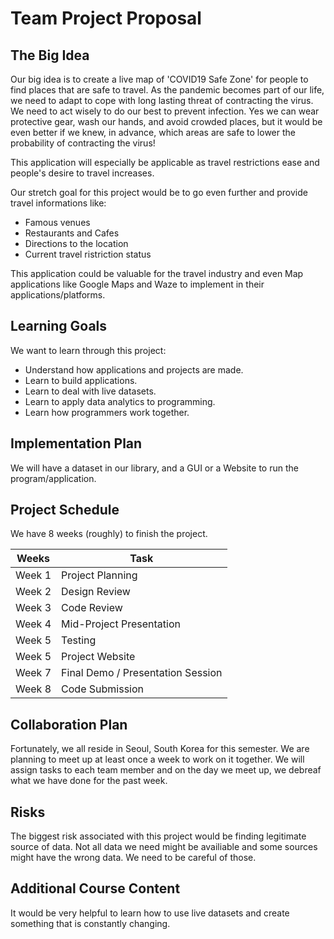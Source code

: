 # Team Project Proposal

## The Big Idea

Our big idea is to create a live map of 'COVID19 Safe Zone' for people to find places that are safe to travel. As the pandemic becomes part of our life, we need to adapt to cope with long lasting threat of contracting the virus. We need to act wisely to do our best to prevent infection. Yes we can wear protective gear, wash our hands, and avoid crowded places, but it would be even better if we knew, in advance, which areas are safe to lower the probability of contracting the virus! 

This application will especially be applicable as travel restrictions ease and people's desire to travel increases.

Our stretch goal for this project would be to go even further and provide travel informations like: 
* Famous venues
* Restaurants and Cafes
* Directions to the location
* Current travel ristriction status

This application could be valuable for the travel industry and even Map applications like Google Maps and Waze to implement in their applications/platforms.

## Learning Goals

We want to learn through this project:
* Understand how applications and projects are made.
* Learn to build applications.
* Learn to deal with live datasets.
* Learn to apply data analytics to programming.
* Learn how programmers work together.

## Implementation Plan

We will have a dataset in our library, and a GUI or a Website to run the program/application.

## Project Schedule

We have 8 weeks (roughly) to finish the project.

Weeks | Task
------------ | -------------
Week 1 | Project Planning
Week 2 | Design Review
Week 3 | Code Review
Week 4 | Mid-Project Presentation
Week 5 | Testing
Week 5 | Project Website
Week 7 | Final Demo / Presentation Session
Week 8 | Code Submission


## Collaboration Plan

Fortunately, we all reside in Seoul, South Korea for this semester. We are planning to meet up at least once a week to work on it together. We will assign tasks to each team member and on the day we meet up, we debreaf what we have done for the past week. 

## Risks

The biggest risk associated with this project would be finding legitimate source of data. Not all data we need might be availiable and some sources might have the wrong data. We need to be careful of those.

## Additional Course Content

It would be very helpful to learn how to use live datasets and create something that is constantly changing. 
